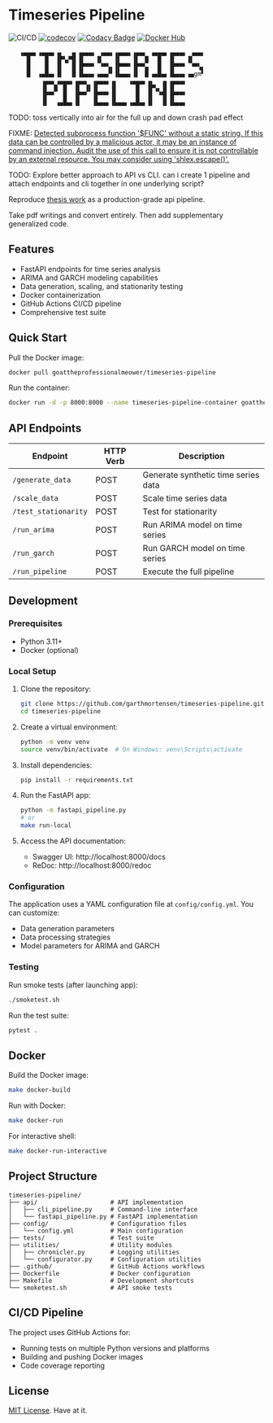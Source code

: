 # Timeseries Pipeline

![CI/CD](https://github.com/garthmortensen/timeseries-pipeline/actions/workflows/cicd.yml/badge.svg)
[![codecov](https://codecov.io/gh/garthmortensen/timeseries-pipeline/graph/badge.svg?token=L1L5OBSF3Z)](https://codecov.io/gh/garthmortensen/timeseries-pipeline)
[![Codacy Badge](https://app.codacy.com/project/badge/Grade/a55633cfb8324f379b0b5ec16f03c268)](https://app.codacy.com/gh/garthmortensen/timeseries-pipeline/dashboard)
[![Docker Hub](https://img.shields.io/badge/Docker%20Hub-pipeline--timeseries-blue)](https://hub.docker.com/r/goattheprofessionalmeower/timeseries-pipeline)

```ascii
   ▗▄▄▄▖▗▄▄▄▖▗▖  ▗▖▗▄▄▄▖ ▗▄▄▖▗▄▄▄▖▗▄▄▖ ▗▄▄▄▖▗▄▄▄▖ ▗▄▄▖
     █    █  ▐▛▚▞▜▌▐▌   ▐▌   ▐▌   ▐▌ ▐▌  █  ▐▌   ▐▌   
     █    █  ▐▌  ▐▌▐▛▀▀▘ ▝▀▚▖▐▛▀▀▘▐▛▀▚▖  █  ▐▛▀▀▘ ▝▀▚▖
     █  ▗▄█▄▖▐▌  ▐▌▐▙▄▄▖▗▄▄▞▘▐▙▄▄▖▐▌ ▐▌▗▄█▄▖▐▙▄▄▖▗▄gm▘
         ▗▄▄▖▗▄▄▄▖▗▄▄▖ ▗▄▄▄▖▗▖   ▗▄▄▄▖▗▖  ▗▖▗▄▄▄▖
         ▐▌ ▐▌ █  ▐▌ ▐▌▐▌   ▐▌     █  ▐▛▚▖▐▌▐▌   
         ▐▛▀▘  █  ▐▛▀▘ ▐▛▀▀▘▐▌     █  ▐▌ ▝▜▌▐▛▀▀▘
         ▐▌  ▗▄█▄▖▐▌   ▐▙▄▄▖▐▙▄▄▖▗▄█▄▖▐▌  ▐▌▐▙▄▄▖
```

TODO: toss vertically into air for the full up and down crash pad effect

FIXME: [Detected subprocess function '$FUNC' without a static string. If this data can be controlled by a malicious actor, it may be an instance of command injection. Audit the use of this call to ensure it is not controllable by an external resource. You may consider using 'shlex.escape()'.](https://app.codacy.com/gh/garthmortensen/timeseries-pipeline/issues/current)

TODO: Explore better approach to API vs CLI. can i create 1 pipeline and attach endpoints and cli together in one underlying script?

Reproduce [thesis work](https://github.com/garthmortensen/finance/tree/master/15_thesis) as a production-grade api pipeline.

Take pdf writings and convert entirely. Then add supplementary generalized code.

## Features

- FastAPI endpoints for time series analysis
- ARIMA and GARCH modeling capabilities
- Data generation, scaling, and stationarity testing
- Docker containerization
- GitHub Actions CI/CD pipeline
- Comprehensive test suite

## Quick Start

Pull the Docker image:

```bash
docker pull goattheprofessionalmeower/timeseries-pipeline
```

Run the container:

```bash
docker run -d -p 8000:8000 --name timeseries-pipeline-container goattheprofessionalmeower/timeseries-pipeline:latest
```

## API Endpoints

| Endpoint | HTTP Verb | Description |
|----------|-----------|-------------|
| `/generate_data` | POST | Generate synthetic time series data |
| `/scale_data` | POST | Scale time series data |
| `/test_stationarity` | POST | Test for stationarity |
| `/run_arima` | POST | Run ARIMA model on time series |
| `/run_garch` | POST | Run GARCH model on time series |
| `/run_pipeline` | POST | Execute the full pipeline |

## Development

### Prerequisites

- Python 3.11+
- Docker (optional)

### Local Setup

1. Clone the repository:

   ```bash
   git clone https://github.com/garthmortensen/timeseries-pipeline.git
   cd timeseries-pipeline
   ```

2. Create a virtual environment:

   ```bash
   python -m venv venv
   source venv/bin/activate  # On Windows: venv\Scripts\activate
   ```

3. Install dependencies:

   ```bash
   pip install -r requirements.txt
   ```

4. Run the FastAPI app:

   ```bash
   python -m fastapi_pipeline.py
   # or
   make run-local
   ```

5. Access the API documentation:

   - Swagger UI: http://localhost:8000/docs
   - ReDoc: http://localhost:8000/redoc

### Configuration

The application uses a YAML configuration file at `config/config.yml`. You can customize:

- Data generation parameters
- Data processing strategies
- Model parameters for ARIMA and GARCH

### Testing

Run smoke tests (after launching app):

```bash
./smoketest.sh
```

Run the test suite:

```bash
pytest .
```

## Docker

Build the Docker image:

```bash
make docker-build
```

Run with Docker:

```bash
make docker-run
```

For interactive shell:

```bash
make docker-run-interactive
```

## Project Structure

```
timeseries-pipeline/
├── api/                    # API implementation
│   ├── cli_pipeline.py     # Command-line interface
│   └── fastapi_pipeline.py # FastAPI implementation
├── config/                 # Configuration files
│   └── config.yml          # Main configuration
├── tests/                  # Test suite
├── utilities/              # Utility modules
│   ├── chronicler.py       # Logging utilities
│   └── configurator.py     # Configuration utilities
├── .github/                # GitHub Actions workflows
├── Dockerfile              # Docker configuration
├── Makefile                # Development shortcuts
└── smoketest.sh            # API smoke tests
```

## CI/CD Pipeline

The project uses GitHub Actions for:

- Running tests on multiple Python versions and platforms
- Building and pushing Docker images
- Code coverage reporting

## License

[MIT License](LICENSE). Have at it.
